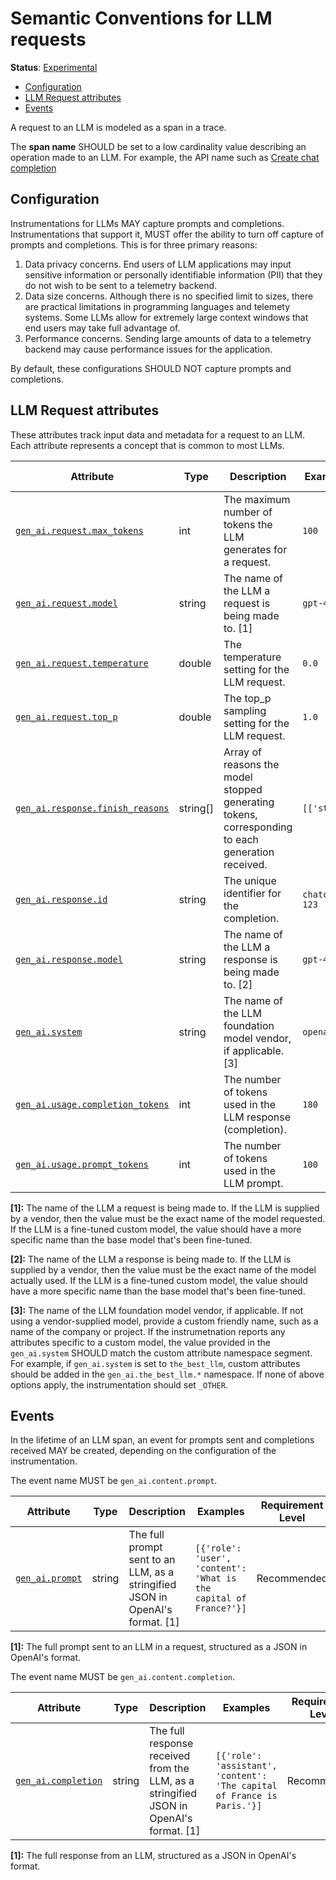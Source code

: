 <!--- Hugo front matter used to generate the website version of this page:
linkTitle: LLM Calls
--->

# Semantic Conventions for LLM requests

**Status**: [Experimental][DocumentStatus]

<!-- Re-generate TOC with `markdown-toc --no-first-h1 -i` -->

<!-- toc -->

- [Configuration](#configuration)
- [LLM Request attributes](#llm-request-attributes)
- [Events](#events)

<!-- tocstop -->

A request to an LLM is modeled as a span in a trace.

The **span name** SHOULD be set to a low cardinality value describing an operation made to an LLM.
For example, the API name such as [Create chat completion](https://platform.openai.com/docs/api-reference/chat/create) 

## Configuration

Instrumentations for LLMs MAY capture prompts and completions. 
Instrumentations that support it, MUST offer the ability to turn off capture of prompts and completions. This is for three primary reasons:

1. Data privacy concerns. End users of LLM applications may input sensitive information or personally identifiable information (PII) that they do not wish to be sent to a telemetry backend.
2. Data size concerns. Although there is no specified limit to sizes, there are practical limitations in programming languages and telemety systems. Some LLMs allow for extremely large context windows that end users may take full advantage of.
3. Performance concerns. Sending large amounts of data to a telemetry backend may cause performance issues for the application.

By default, these configurations SHOULD NOT capture prompts and completions.

## LLM Request attributes

These attributes track input data and metadata for a request to an LLM. Each attribute represents a concept that is common to most LLMs.

<!-- semconv gen_ai.request -->
| Attribute  | Type | Description  | Examples  | Requirement Level |
|---|---|---|---|---|
| [`gen_ai.request.max_tokens`](../attributes-registry/gen-ai.md) | int | The maximum number of tokens the LLM generates for a request. | `100` | Recommended |
| [`gen_ai.request.model`](../attributes-registry/gen-ai.md) | string | The name of the LLM a request is being made to. [1] | `gpt-4` | Required |
| [`gen_ai.request.temperature`](../attributes-registry/gen-ai.md) | double | The temperature setting for the LLM request. | `0.0` | Recommended |
| [`gen_ai.request.top_p`](../attributes-registry/gen-ai.md) | double | The top_p sampling setting for the LLM request. | `1.0` | Recommended |
| [`gen_ai.response.finish_reasons`](../attributes-registry/gen-ai.md) | string[] | Array of reasons the model stopped generating tokens, corresponding to each generation received. | `[['stop']]` | Recommended |
| [`gen_ai.response.id`](../attributes-registry/gen-ai.md) | string | The unique identifier for the completion. | `chatcmpl-123` | Recommended |
| [`gen_ai.response.model`](../attributes-registry/gen-ai.md) | string | The name of the LLM a response is being made to. [2] | `gpt-4-0613` | Conditionally Required: if response was received |
| [`gen_ai.system`](../attributes-registry/gen-ai.md) | string | The name of the LLM foundation model vendor, if applicable. [3] | `openai` | Required |
| [`gen_ai.usage.completion_tokens`](../attributes-registry/gen-ai.md) | int | The number of tokens used in the LLM response (completion). | `180` | Recommended |
| [`gen_ai.usage.prompt_tokens`](../attributes-registry/gen-ai.md) | int | The number of tokens used in the LLM prompt. | `100` | Recommended |

**[1]:** The name of the LLM a request is being made to. If the LLM is supplied by a vendor, then the value must be the exact name of the model requested. If the LLM is a fine-tuned custom model, the value should have a more specific name than the base model that's been fine-tuned.

**[2]:** The name of the LLM a response is being made to. If the LLM is supplied by a vendor, then the value must be the exact name of the model actually used. If the LLM is a fine-tuned custom model, the value should have a more specific name than the base model that's been fine-tuned.

**[3]:** The name of the LLM foundation model vendor, if applicable.  If not using a vendor-supplied model, provide a custom friendly name, such as a name of the company or project.  If the instrumetnation reports any attributes specific to a custom model, the value provided in the `gen_ai.system` SHOULD match the custom attribute namespace segment. For example, if `gen_ai.system` is set to `the_best_llm`, custom attributes should be added in the `gen_ai.the_best_llm.*` namespace.   If none of above options apply, the instrumentation should set `_OTHER`.
<!-- endsemconv -->

## Events

In the lifetime of an LLM span, an event for prompts sent and completions received MAY be created, depending on the configuration of the instrumentation.

<!-- semconv gen_ai.content.prompt -->
The event name MUST be `gen_ai.content.prompt`.

| Attribute  | Type | Description  | Examples  | Requirement Level |
|---|---|---|---|---|
| [`gen_ai.prompt`](../attributes-registry/gen-ai.md) | string | The full prompt sent to an LLM, as a stringified JSON in OpenAI's format. [1] | `[{'role': 'user', 'content': 'What is the capital of France?'}]` | Recommended |

**[1]:** The full prompt sent to an LLM in a request, structured as a JSON in OpenAI's format.
<!-- endsemconv -->

<!-- semconv gen_ai.content.completion -->
The event name MUST be `gen_ai.content.completion`.

| Attribute  | Type | Description  | Examples  | Requirement Level |
|---|---|---|---|---|
| [`gen_ai.completion`](../attributes-registry/gen-ai.md) | string | The full response received from the LLM, as a stringified JSON in OpenAI's format. [1] | `[{'role': 'assistant', 'content': 'The capital of France is Paris.'}]` | Recommended |

**[1]:** The full response from an LLM, structured as a JSON in OpenAI's format.
<!-- endsemconv -->

[DocumentStatus]: https://github.com/open-telemetry/opentelemetry-specification/tree/v1.22.0/specification/document-status.md
